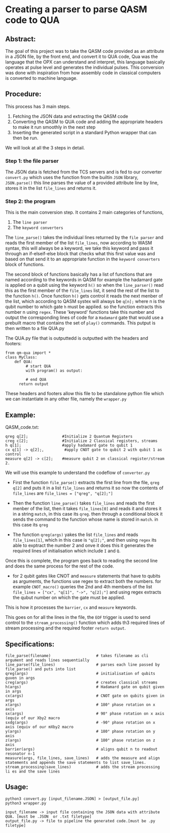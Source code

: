 # Creating a parser to parse QASM code to QUA

## Abstract:
The goal of this project was to take the QASM code provided as an attribute in a JSON file, by the front end, and convert it to QUA code, Qua was the language that the OPX can understand and interpret, this language basically operates at pulse level and generates the individual pulses. This conversion was done with inspiration from how assembly code in classical computers is converted to machine language.  

## Procedure:
This process has 3 main steps.
 1. Fetching the JSON data and extracting the QASM code
 2. Converting the QASM to QUA code and adding the appropriate headers to make it run smoothly in the next step
 3. Inserting the generated script in a standard Python wrapper that can then be run.

We will look at all the 3 steps in detail.

### Step 1: the file parser
The JSON data is fetched from the TCS servers and is fed to our converter `convert.py` which uses the function from the builtin `JSON` library, `JSON.parse()` this line parses the value of a provided attribute line by line, stores it in the list `file_lines` and returns it.

### Step 2: the program
This is the main conversion step. It contains 2 main categories of functions, 

 1. The `line parser`
 2. The `keyword converters`

The `line_parse()` takes the individual lines returned by the `file parser` and reads the first member of the list `file_lines`, now according to WASM syntax, this will always be a keyword, we take this keyword and pass it through an if-elseif-else block that checks what this first value was and based on that send it to an appropriate function in the `keyword converters` block of functions.

The second block of functions basically has a list of functions that are named according to the keywords in QASM for example the hadamard gate is applied on a qubit using the keyword `h()` so when the `line_parser()` read this as the first member of the `file_lines` list, it send the rest of the list to the function `h()`.
Once function `h()` gets control it reads the next menber of the list, which according to QASM systex will always be `q[n];` where n is the qubit number to which gate `h` must be applied. so the function extracts this number n using `regex`. 
These 'keyword' functions take this number and output the corresponding lines of code for a `Hadamard` gate that would use a prebuilt macro that contains the set of `play()` commands. This putput is then written to a file QUA.py

The QUA.py file that is outputtedd is outputted with the headers and footers:
```
from qm-qua import *
class MyClass:
    def QUA:
         # start QUA
         with program() as output:
     
         # end QUA
      return output
```
These headers and footers allow this file to be standalone python file which we can instantiate in any other file, namely the `wrapper.py`

## Example:

QASM_code.txt:
```
qreg q[2];               #Initialize 2 Quantum Registers
creg c[2];               #Initialize 2 Classical registers, streams
h q[1];                  #apply hadamard gate to qubit 1
cx q[1] -> q[2];,         #apply CNOT gate to qubit 2 with qubit 1 as control
measure q[2] -> c[2];    #measure qubit 2 on classical register/stream 2.

```

We will use this example to understand the codeflow of `converter.py`

- First the function `file_parse()` extracts the first line from the file, `qreg q[2]` and puts it in a list `file_lines` and returns it so now the contents of `file_lines` are `file_lines = ["qreg", "q[2];"]` 

- Then the function `line_parse()` takes `file_lines` and reads the first menber of the list, then it takes `file_lines[0]` and reads it and stores it in a string `match`, in this case its `qreg`. then through a conditional block it sends the command to the function whose name is stored in `match`. in this case its `qreg`

- The function `qreg(args)` yakes the list `file_lines` and reads `file_lines[1]`, which in this case is `"q[2];"`, and then using `regex` its able to exptract the number 2 and onve it does this it generates the required lines of initialisation which include `I` and `Q`.

Once this is complete, the program goes back to reading the second line and does the same process for the rest of the code. 

- for 2 qubit gates like CNOT and `measure` statements that have to qubits as arguments, the functions use regex to extract both the numbers. for example `CNOT_macro()` queries the 2nd and 4th members of the list `file_lines = ["cx", "q[1]", "->", "q[2];"]` and using regex extracts the qubut number on which the gate must be applied.

This is how it processes the `barrier`, `cx` and  `measure` keywords.

This goes on for all the lines in the file, the `EOF` trigger is used to send control to the `stream_processing()` function which adds th3 required lines of stream processing and the required footer `return output`.

## Specifications:
```
file_parse(filename)                    # takes filename as cli argument and reads lines sequentially 
line_parse(file_lines)                  # parses each line passed by file_parse() and puts into list
qreg(args)                              # initialisation of qubits guven in args
creg(args)                              # creates classical streams
h(args)                                 # Hadamard gate on qubit given in args
cx(args)                                # CNOT gate on qubits given in args
x(args)                                 # 180° phase rotation on x axis
sx(args)                                # 90° phase rotation on x axis (equiv of our Xby2 macro
sxdg(args)                              # -90° phase rotation on x axis (equiv of our mXby2 macro
y(args)                                 # 180° phase rotation on y axis
z(args)                                 # 180° phase rotation on z axis
barrier(args)                           # aligns qubit n to readout resonator n-1
measure(args, file_lines, save_lines)   # adds the measure and align statements and appends the save statements to list save_lines.
stream_processing(save_lines)           # adds the stream processing li es and the save lines
```

## Usage:
```
python3 convert.py [input_filename.JSON] > [output_file.py]
python3 wrapper.py
```

```
input_filename -> input file containing the JSON data with attribute QUA. [must be .JSON  or .txt filetype]
output_file.py -> file to pipeline the generated code.[must be .py filetype]
```